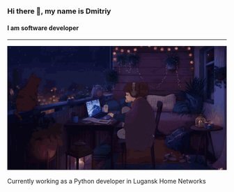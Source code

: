 ### Hi there 👋, my name is Dmitriy
#### I am software developer
___
![](/src/readme_bg.gif)

Currently working as a Python developer in Lugansk Home Networks







































<!--
**Vdmitriy2973/Vdmitriy2973** is a ✨ _special_ ✨ repository because its `README.md` (this file) appears on your GitHub profile.

Here are some ideas to get you started:

- 🔭 I’m currently working on ...
- 🌱 I’m currently learning ...
- 👯 I’m looking to collaborate on ...
- 🤔 I’m looking for help with ...
- 💬 Ask me about ...
- 📫 How to reach me: ...
- 😄 Pronouns: ...
- ⚡ Fun fact: ...
-->
